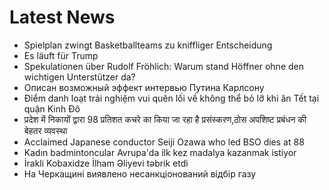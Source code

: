 # Latest News
-  Spielplan zwingt Basketballteams zu kniffliger Entscheidung
-  Es läuft für Trump
-  Spekulationen über Rudolf Fröhlich: Warum stand Höffner ohne den wichtigen Unterstützer da?
-  Описан возможный эффект интервью Путина Карлсону
-  Điểm danh loạt trải nghiệm vui quên lối về không thể bỏ lỡ khi ăn Tết tại quận Kinh Đô
-  प्रदेश में निकायों द्वारा 98 प्रतिशत कचरे का किया जा रहा है प्रसंस्करण,ठोस अपशिष्ट प्रबंधन की बेहतर व्यवस्था
-  Acclaimed Japanese conductor Seiji Ozawa who led BSO dies at 88
-  Kadın badmintoncular Avrupa'da ilk kez madalya kazanmak istiyor
-  İrakli Kobaxidze İlham Əliyevi təbrik etdi
-  На Черкащині виявлено несанкціонований відбір газу
